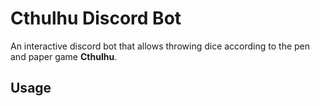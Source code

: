 # Cthulhu Discord Bot
An interactive discord bot that allows throwing dice according to the pen and paper game **Cthulhu**.

## Usage

